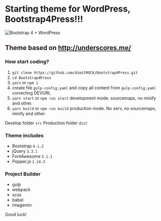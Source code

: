 # Starting theme for WordPress, Bootstrap4Press!!!

![Bootstrap 4 + WordPress](https://raw.githubusercontent.com/dzmitROCK/Bootstrap4Press/master/screenshot.png "Bootstrap 4 + WordPress")

## Theme based on http://underscores.me/

### How start coding?

1. `git clone https://github.com/dzmitROCK/Bootstrap4Press.git`
2. `cd Bootstrap4Press`
3. `yarn` or `npm i`
4. create file `gulp-config.yaml` and copy all content from `gulp-config.yaml` correcting DEVURL
5. `yarn start` or `npm run start` development mode. sourcemaps, no minify and other.
6. `yarn build` or `npm run build` production mode. No serv, no sourcemaps, minify and other.

Develop folder `src`
Production folder `dist`

### Theme includes

- Bootstrap `4.1.2`
- jQuery `3.3.1`
- FontAwesome `5.1.1`
- Popper.js `1.14.3`

### Project Builder

- gulp
- webpack
- scss
- babel
- imagemin

Good luck!
